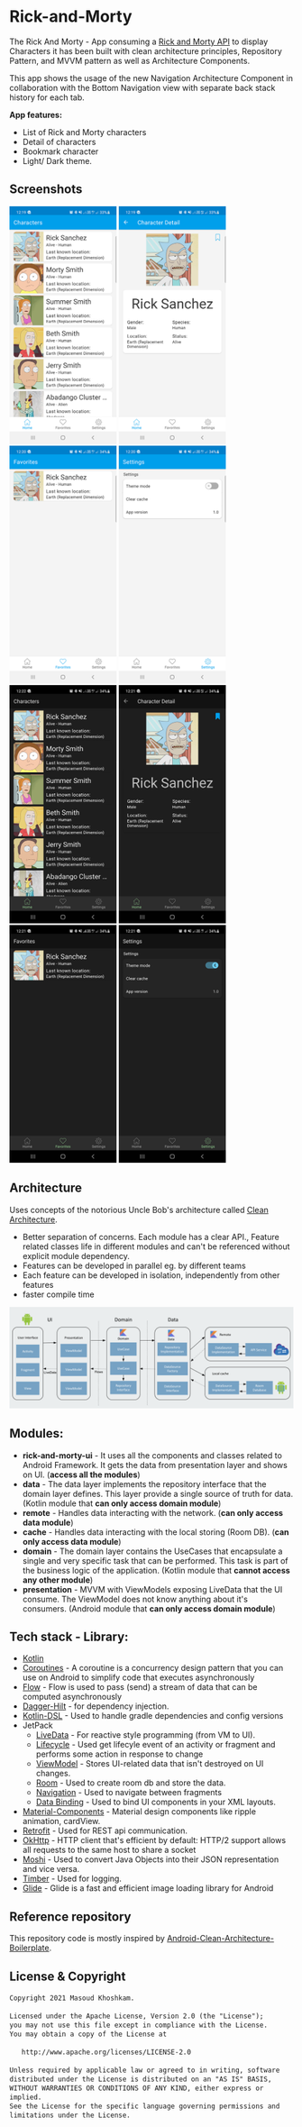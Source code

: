 # Rick-and-Morty
The Rick And Morty - App consuming a [Rick and Morty API](https://rickandmortyapi.com/) to display Characters it has been built with clean architecture principles, Repository Pattern, and MVVM pattern as well as Architecture Components.

This app shows the usage of the new Navigation Architecture Component in collaboration with the Bottom Navigation view with separate back stack history for each tab.

**App features:**
- List of Rick and Morty characters
- Detail of characters
- Bookmark character
- Light/ Dark theme.

## Screenshots
<img alt="Light01" src="screenshots/screen_01.png" width="190">  <img alt="Light02" src="screenshots/screen_02.png" width="190">  <img alt="Light03" src="screenshots/screen_03.png" width="190">  <img alt="Light04" src="screenshots/screen_04.png" width="190">
<img alt="Dark11" src="screenshots/screen_11.png" width="190">  <img alt="Dark12" src="screenshots/screen_12.png" width="190">  <img alt="Dark13" src="screenshots/screen_13.png" width="190">  <img alt="Dark14" src="screenshots/screen_14.png" width="190">

## Architecture
Uses concepts of the notorious Uncle Bob's architecture called [Clean Architecture](https://blog.cleancoder.com/uncle-bob/2012/08/13/the-clean-architecture.html).</br>

* Better separation of concerns. Each module has a clear API., Feature related classes life in different modules and can't be referenced without explicit module dependency.
* Features can be developed in parallel eg. by different teams
* Each feature can be developed in isolation, independently from other features
* faster compile time
<img src="screenshots/app_architecture.png">

## Modules:
* **rick-and-morty-ui** - It uses all the components and classes related to Android Framework. It gets the data from presentation layer and shows on UI. (**access all the modules**)
* **data** - The data layer implements the repository interface that the domain layer defines. This layer provide a single source of truth for data. (Kotlin module that **can only access domain module**)
* **remote** - Handles data interacting with the network. (**can only access data module**)
* **cache** - Handles data interacting with the local storing (Room DB). (**can only access data module**)
* **domain** - The domain layer contains the UseCases that encapsulate a single and very specific task that can be performed. This task is part of the business logic of the application. (Kotlin module that **cannot access any other module**)
* **presentation** - MVVM with ViewModels exposing LiveData that the UI consume. The ViewModel does not know anything about it's consumers. (Android module that **can only access domain module**)

## Tech stack - Library:

- [Kotlin](https://kotlinlang.org/)
- [Coroutines](https://github.com/Kotlin/kotlinx.coroutines) - A coroutine is a concurrency design pattern that you can use on Android to simplify code that executes asynchronously
- [Flow](https://kotlin.github.io/kotlinx.coroutines/kotlinx-coroutines-core/kotlinx.coroutines.flow/) - Flow is used to pass (send) a stream of data that can be computed asynchronously
- [Dagger-Hilt](https://developer.android.com/training/dependency-injection/hilt-android) - for dependency injection.
- [Kotlin-DSL](https://docs.gradle.org/current/userguide/kotlin_dsl.html) - Used to handle gradle dependencies and config versions
- JetPack
  - [LiveData](https://developer.android.com/topic/libraries/architecture/livedata) - For reactive style programming (from VM to UI). 
  - [Lifecycle](https://developer.android.com/jetpack/androidx/releases/lifecycle) - Used get lifecyle event of an activity or fragment and performs some action in response to change
  - [ViewModel](https://developer.android.com/topic/libraries/architecture/viewmodel) - Stores UI-related data that isn't destroyed on UI changes. 
  - [Room](https://developer.android.com/topic/libraries/architecture/room) - Used to create room db and store the data.
  - [Navigation](https://developer.android.com/guide/navigation/navigation-getting-started) - Used to navigate between fragments
  - [Data Binding](https://developer.android.com/topic/libraries/data-binding) - Used to bind UI components in your XML layouts.
- [Material-Components](https://github.com/material-components/material-components-android) - Material design components like ripple animation, cardView.
- [Retrofit](https://github.com/square/retrofit) - Used for REST api communication.
- [OkHttp](http://square.github.io/okhttp/) - HTTP client that's efficient by default: HTTP/2 support allows all requests to the same host to share a socket
- [Moshi](https://github.com/square/moshi) - Used to convert Java Objects into their JSON representation and vice versa.
- [Timber](https://github.com/JakeWharton/timber) - Used for logging.
- [Glide](https://bumptech.github.io/glide/) - Glide is a fast and efficient image loading library for Android

## Reference repository
This repository code is mostly inspired by [Android-Clean-Architecture-Boilerplate](https://github.com/bufferapp/android-clean-architecture-boilerplate).

## License & Copyright
```
Copyright 2021 Masoud Khoshkam.

Licensed under the Apache License, Version 2.0 (the "License");
you may not use this file except in compliance with the License.
You may obtain a copy of the License at

   http://www.apache.org/licenses/LICENSE-2.0

Unless required by applicable law or agreed to in writing, software
distributed under the License is distributed on an "AS IS" BASIS,
WITHOUT WARRANTIES OR CONDITIONS OF ANY KIND, either express or implied.
See the License for the specific language governing permissions and
limitations under the License.
```